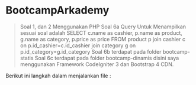 # BootcampArkademy
> Soal 1, dan 2 Menggunakan PHP 
> Soal 6a Query Untuk Menampilkan sesuai soal adalah 
SELECT c.name as cashier, p.name as product, g.name as category, p.price as price FROM product p join cashier c on p.id_cashier=c.id_cashier join category g on p.id_category=g.id_category
> Soal 6b terdapat pada folder bootcamp-statis
> Soal 6c terdapat pada folder bootcamp-dinamis disini saya menggunakan Framework CodeIgniter 3 dan Bootstrap 4 CDN.

Berikut ini langkah dalam menjalankan file :
